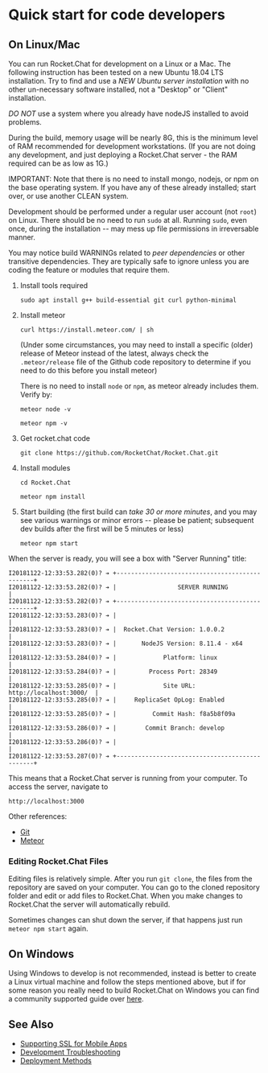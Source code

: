 # Quick start for code developers

## On Linux/Mac

You can run Rocket.Chat for development on a Linux or a Mac. The following instruction has been tested on a new Ubuntu 18.04 LTS installation.    Try to find and use a *NEW Ubuntu server installation* with no other un-necessary software installed, not a "Desktop" or "Client" installation.

*DO NOT* use a system where you already have nodeJS installed to avoid problems.

During the build, memory usage will be nearly 8G, this is the minimum level of RAM recommended for development workstations.  (If you are not doing any development, and just deploying a Rocket.Chat server - the RAM required can be as low as 1G.)

IMPORTANT:  Note that there is no need to install mongo, nodejs, or npm on the base operating system.  If you have any of these already installed; start over, or use another CLEAN system.

Development should be performed under a regular user account (not `root`) on Linux.  There should be no need to run `sudo` at all.   Running `sudo`, even once,  during the installation -- may mess up file permissions in irreversable manner.

You may notice build WARNINGs related to _peer dependencies_  or other transitive dependencies.  They are typically safe to ignore unless you are coding the feature or modules that require them.

1. Install tools required

    `sudo apt install g++ build-essential git curl python-minimal`

2. Install meteor

    `curl https://install.meteor.com/ | sh`

   (Under some circumstances, you may need to install a specific (older) release of Meteor instead of the latest, always check the `.meteor/release` file of the Github code repository to determine if you need to do this before you install meteor)

    There is no need to install `node` or `npm`, as meteor already includes them.  Verify by:

    `meteor node -v`

    `meteor npm -v`

3. Get rocket.chat code

    `git clone https://github.com/RocketChat/Rocket.Chat.git`

4. Install modules

    `cd Rocket.Chat`

    `meteor npm install`

5. Start building (the first build can *take 30 or more minutes*, and you may see various warnings or minor errors --  please be patient;  subsequent dev builds after the first will be 5 minutes or less)

    `meteor npm start`

When the server is ready, you will see a box with "Server Running" title:

```
I20181122-12:33:53.282(0)? ➔ +-----------------------------------------------+
I20181122-12:33:53.282(0)? ➔ |                 SERVER RUNNING                |
I20181122-12:33:53.282(0)? ➔ +-----------------------------------------------+
I20181122-12:33:53.283(0)? ➔ |                                               |
I20181122-12:33:53.283(0)? ➔ |  Rocket.Chat Version: 1.0.0.2          |
I20181122-12:33:53.283(0)? ➔ |       NodeJS Version: 8.11.4 - x64            |
I20181122-12:33:53.284(0)? ➔ |             Platform: linux                   |
I20181122-12:33:53.284(0)? ➔ |         Process Port: 28349                   |
I20181122-12:33:53.285(0)? ➔ |             Site URL: http://localhost:3000/  |
I20181122-12:33:53.285(0)? ➔ |     ReplicaSet OpLog: Enabled                 |
I20181122-12:33:53.285(0)? ➔ |          Commit Hash: f8a5b8f09a              |
I20181122-12:33:53.286(0)? ➔ |        Commit Branch: develop                 |
I20181122-12:33:53.286(0)? ➔ |                                               |
I20181122-12:33:53.287(0)? ➔ +-----------------------------------------------+
```

This means that a Rocket.Chat server is running from your computer. To access the server, navigate to

`http://localhost:3000`

Other references:

- [Git](https://git-scm.com/book/en/v2/Getting-Started-Installing-Git)
- [Meteor](https://www.meteor.com/install)

### Editing Rocket.Chat Files

Editing files is relatively simple. After you run `git clone`, the files from the repository are saved on
your computer. You can go to the cloned repository folder and edit or add files to Rocket.Chat.
When you make changes to Rocket.Chat the server will automatically rebuild.

Sometimes changes can shut down the server, if that happens just run `meteor npm start` again.

## On Windows

Using Windows to develop is not recommended, instead is better to create a Linux virtual machine and follow the steps mentioned above, but if for some reason you really need to build Rocket.Chat on Windows you can find a community supported guide over [here](../../installation/community-supported-installation/windows-server/).

## See Also

- [Supporting SSL for Mobile Apps](../mobile-apps/supporting-ssl/)
- [Development Troubleshooting](../../developer-guides/troubleshooting/)
- [Deployment Methods](../../installation/paas-deployments/)
